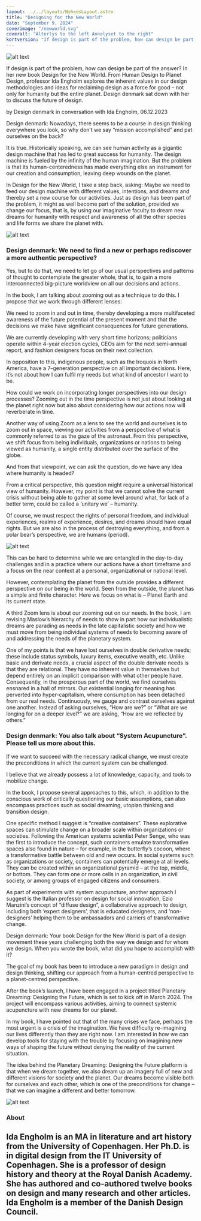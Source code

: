 ```yaml
---
layout: ../../layouts/NyhedsLayout.astro
title: "Designing for the New World"
dato: "September 9, 2024"
coverimage: "/newworld.svg"
coveralt: "Alterlys to the left Annalyset to the right"
kortversion: "If design is part of the problem, how can design be part of the answer? In her new book Design for the New World. From Human Design to Planet Design, professor Ida Engholm explores the inherent values in our design methodologies and ideas for reclaiming design as a force for good – not only for humanity but the entire planet. Design denmark sat down with her to discuss the future of design."
---
```

![alt text][img]

[img]: https://designdenmark.dk/wp-content/uploads/2023/12/IDA-ENGHOLM-BOOK_LAYOUT_CONTENT_20_Side_228.webp

If design is part of the problem, how can design be part of the answer? In her new book Design for the New World. From Human Design to Planet Design, professor Ida Engholm explores the inherent values in our design methodologies and ideas for reclaiming design as a force for good – not only for humanity but the entire planet. Design denmark sat down with her to discuss the future of design.

by Design denmark in conversation with Ida Engholm, 06.12.2023

Design denmark: Nowadays, there seems to be a course in design thinking everywhere you look, so why don’t we say “mission accomplished” and pat ourselves on the back? 

It is true. Historically speaking, we can see human activity as a gigantic design machine that has led to great success for humanity. The design machine is fueled by the infinity of the human imagination. But the problem is that its human-centeredness has made everything else an instrument for our creation and consumption, leaving deep wounds on the planet. 

In Design for the New World, I take a step back, asking: Maybe we need to feed our design machine with different values, intentions, and dreams and thereby set a new course for our activities. Just as design has been part of the problem, it might as well become part of the solution, provided we change our focus, that is, by using our imaginative faculty to dream new dreams for humanity with respect and awareness of all the other species and life forms we share the planet with.

![alt text][layout]

[layout]: https://designdenmark.dk/wp-content/uploads/2023/12/IDA-ENGHOLM-BOOK_LAYOUT_CONTENT_20_Side_205-1.webp
### Design denmark: We need to find a new or perhaps rediscover a more authentic perspective?
Yes, but to do that, we need to let go of our usual perspectives and patterns of thought to contemplate the greater whole, that is, to gain a more interconnected big-picture worldview on all our decisions and actions. 

In the book, I am talking about zooming out as a technique to do this. I propose that we work through different lenses: 

We need to zoom in and out in time, thereby developing a more multifaceted awareness of the future potential of the present moment and that the decisions we make have significant consequences for future generations. 

We are currently developing with very short time horizons; politicians operate within 4-year election cycles, CEOs aim for the next semi-annual report, and fashion designers focus on their next collection. 

In opposition to this, indigenous people, such as the Iroquois in North America, have a 7-generation perspective on all important decisions. Here, it’s not about how I can fulfil my needs but what kind of ancestor I want to be. 

How could we work on incorporating longer perspectives into our design processes? Zooming out in the time perspective is not just about looking at the planet right now but also about considering how our actions now will reverberate in time.

Another way of using Zoom as a lens to see the world and ourselves is to zoom out in space, viewing our activities from a perspective of what is commonly referred to as the gaze of the astronaut. From this perspective, we shift focus from being individuals, organizations or nations to being viewed as humanity, a single entity distributed over the surface of the globe. 

And from that viewpoint, we can ask the question, do we have any idea where humanity is headed? 

From a critical perspective, this question might require a universal historical view of humanity. However, my point is that we cannot solve the current crisis without being able to gather at some level around what, for lack of a better term, could be called a ‘unitary we’ – humanity. 

Of course, we must respect the rights of personal freedom, and individual experiences, realms of experience, desires, and dreams should have equal rights. But we are also in the process of destroying everything, and from a polar bear’s perspective, we are humans (period). 

![alt text][side068]

[side068]: https://designdenmark.dk/wp-content/uploads/2023/12/IDA-ENGHOLM-BOOK_LAYOUT_CONTENT_20_Side_068.webp

This can be hard to determine while we are entangled in the day-to-day challenges and in a practice where our actions have a short timeframe and a focus on the near context at a personal, organizational or national level. 

However, contemplating the planet from the outside provides a different perspective on our being in the world. Seen from the outside, the planet has a simple and finite character. Here we focus on what is – Planet Earth and its current state. 

A third Zoom lens is about our zooming out on our needs. In the book, I am revising Maslow’s hierarchy of needs to show in part how our individualistic dreams are parading as needs in the late capitalistic society and how we must move from being individual systems of needs to becoming aware of and addressing the needs of the planetary system.

 One of my points is that we have lost ourselves in double derivative needs; these include status symbols, luxury items, executive wealth, etc. Unlike basic and derivate needs, a crucial aspect of the double derivate needs is that they are relational. They have no inherent value in themselves but depend entirely on an implicit comparison with what other people have. Consequently, in the prosperous part of the world, we find ourselves ensnared in a hall of mirrors. Our existential longing for meaning has perverted into hyper-capitalism, where consumption has been detached from our real needs. Continuously, we gauge and contrast ourselves against one another. Instead of asking ourselves, “How are we?” or “What are we longing for on a deeper level?” we are asking, “How are we reflected by others.” 

 ### Design denmark: You also talk about “System Acupuncture”. Please tell us more about this.
 If we want to succeed with the necessary radical change, we must create the preconditions in which the current system can be challenged. 

I believe that we already possess a lot of knowledge, capacity, and tools to mobilize change. 

In the book, I propose several approaches to this, which, in addition to the conscious work of critically questioning our basic assumptions, can also encompass practices such as social dreaming, utopian thinking and transition design. 

One specific method I suggest is “creative containers”. These explorative spaces can stimulate change on a broader scale within organizations or societies. Following the American systems scientist Peter Senge, who was the first to introduce the concept, such containers emulate transformative spaces also found in nature – for example, in the butterfly’s cocoon, where a transformative battle between old and new occurs. In social systems such as organizations or society, containers can potentially emerge at all levels. They can be created within an organizational pyramid – at the top, middle, or bottom. They can form one or more cells in an organization, in civil society, or among groups of engaged citizens and consumers. 

As part of experiments with system acupuncture, another approach I suggest is the Italian professor on design for social innovation, Ezio Manzini’s concept of “diffuse design”, a collaborative approach to design, including both ‘expert designers’, that is educated designers, and ‘non-designers’ helping them to be ambassadors and carriers of transformative change.  

Design denmark: Your book Design for the New World is part of a design movement these years challenging both the way we design and for whom we design. When you wrote the book, what did you hope to accomplish with it?

The goal of my book has been to introduce a new paradigm in design and design thinking, shifting our approach from a human-centred perspective to a planet-centred perspective.

After the book’s launch, I have been engaged in a project titled Planetary Dreaming: Designing the Future, which is set to kick off in March 2024. The project will encompass various activities, aiming to connect systemic acupuncture with new dreams for our planet. 

In my book, I have pointed out that of the many crises we face, perhaps the most urgent is a crisis of the imagination. We have difficulty re-imagining our lives differently than they are right now. I am interested in how we can develop tools for staying with the trouble by focusing on imagining new ways of shaping the future without denying the reality of the current situation. 

The idea behind the Planetary Dreaming: Designing the Future platform is that when we dream together, we also dream up an imagery full of new and different visions for society and the planet. Our dreams become visible both for ourselves and each other, which is one of the preconditions for change – that we can imagine a different and better tomorrow. 

 ![alt text][ida]

[ida]:https://designdenmark.dk/wp-content/uploads/2023/12/fullsizeoutput_db5.jpeg

### About
Ida Engholm is an MA in literature and art history from the University of Copenhagen. Her Ph.D. is in digital design from the IT University of Copenhagen. She is a professor of design history and theory at the Royal Danish Academy. She has authored and co-authored twelve books on design and many research and other articles. Ida Engholm is a member of the Danish Design Council. 
---
